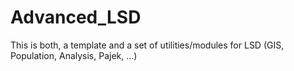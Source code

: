 # Advanced_LSD
This is both, a template and a set of utilities/modules for LSD (GIS, Population, Analysis, Pajek, ...)
